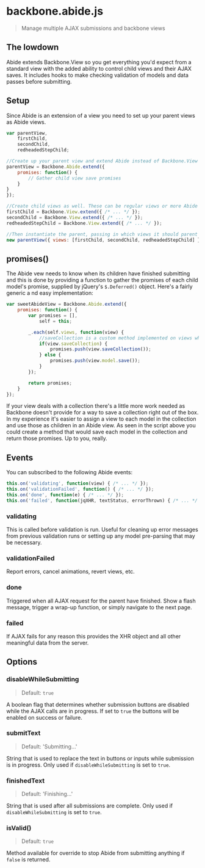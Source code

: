 backbone.abide.js
=================

> Manage multiple AJAX submissions and backbone views

The lowdown
-----------

Abide extends Backbone.View so you get everything you'd expect from a standard view with the added ability to control
child views and their AJAX saves. It includes hooks to make checking validation of models and data passes before
submitting.

Setup
-----

Since Abide is an extension of a view you need to set up your parent views as Abide views.

```javascript
var parentView,
	firstChild,
	secondChild,
	redheadedStepChild;

//Create up your parent view and extend Abide instead of Backbone.View
parentView = Backbone.Abide.extend({
	promises: function() {
		// Gather child view save promises
	}
}
});

//Create child views as well. These can be regular views or more Abide parents.
firstChild = Backbone.View.extend({ /* ... */ });
secondChild = Backbone.View.extend({ /* ... */ });
redheadedStepChild = Backbone.View.extend({ /* ... */ });

//Then instantiate the parent, passing in which views it should parent
new parentView({ views: [firstChild, secondChild, redheadedStepChild] });
```

promises()
----------

The Abide vew needs to know when its children have finished submitting and this is done by providing a function to
gather the promises of each child model's promise, supplied by jQuery's `$.Deferred()` object. Here's a fairly generic a
nd easy implementation:

```javascript
var sweetAbideView = Backbone.Abide.extend({
	promises: function() {
		var promises = [],
			self = this;

		_.each(self.views, function(view) {
			//saveCollection is a custom method implemented on views which deal with collections, as seen below
			if(view.saveCollection) {
				promises.push(view.saveCollection());
			} else {
				promises.push(view.model.save());
			}
		});

		return promises;
	}
});
```

If your view deals with a collection there's a little more work needed as Backbone doesn't provide for a way to save
a collection right out of the box. In my experience it's easier to assign a view to each model in the collection and
use those as children in an Abide view. As seen in the script above you could create a method that would save each
model in the collection and return those promises. Up to you, really.

Events
------

You can subscribed to the following Abide events:

```javascript
this.on('validating', function(view) { /* ... */ });
this.on('validationFailed', function() { /* ... */ });
this.on('done', function(e) { /* ... */ });
this.on('failed', function(jqXHR, textStatus, errorThrown) { /* ... */ });
```

### validating

This is called before validation is run. Useful for cleaning up error messages from previous validation runs or
setting up any model pre-parsing that may be necessary.

### validationFailed

Report errors, cancel animations, revert views, etc.

### done

Triggered when all AJAX request for the parent have finished. Show a flash message, trigger a wrap-up function, or
simply navigate to the next page.

### failed

If AJAX fails for any reason this provides the XHR object and all other meaningful data from the server.

Options
-------

### disableWhileSubmitting

> Default: `true`

A boolean flag that determines whether submission buttons are disabled while the AJAX calls are in progress. If set
to `true` the buttons will be enabled on success or failure.

### submitText

> Default: 'Submitting...'

String that is used to replace the text in buttons or inputs while submission is in progress. Only used if
`disableWhileSubmitting` is set to `true`.

### finishedText

> Default: 'Finishing...'

String that is used after all submissions are complete. Only used if `disableWhileSubmitting` is set to `true`.

### isValid()

> Default: `true`

Method available for override to stop Abide from submitting anything if `false` is returned.
